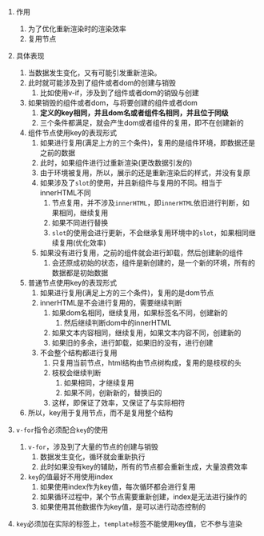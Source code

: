 

1. 作用
   1) 为了优化重新渲染时的渲染效率
   2) 复用节点


2. 具体表现
   1) 当数据发生变化，又有可能引发重新渲染。
   2) 此时就可能涉及到了组件或者dom的创建与销毁
      1) 比如使用v-if，涉及到了组件或者dom的销毁与创建
   3) 如果销毁的组件或者dom，与将要创建的组件或者dom
      1) **定义的key相同，并且dom名或者组件名相同，并且位于同级**
      2) 三个条件都满足，就会产生dom或者组件的复用，即不在创建新的
   4) 组件节点使用key的表现形式
      1) 如果进行复用(满足上方的三个条件)，复用的是组件环境，即数据还是之前的数据
      2) 此时，如果组件进行过重新渲染(更改数据引发的)
      3) 由于环境被复用，所以，展示的还是重新渲染后的样式，并没有复原
      4) 如果涉及了`slot`的使用，并且新组件与复用的不同。相当于innerHTML不同
         1) 节点复用，并不涉及`innerHTML`，即`innerHTML`依旧进行判断，如果相同，继续复用
         2) 如果不同进行替换
         3) `slot`的使用会进行更新，不会继承复用环境中的`slot`，如果相同继续复用(优化效率)
      5) 如果没有进行复用，之前的组件就会进行卸载，然后创建新的组件
         1) 会还原成初始的状态，组件是新创建的，是一个新的环境，所有的数据都是初始数据
   5) 普通节点使用key的表现形式
      1) 如果进行复用(满足上方的三个条件)，复用的是dom节点
      2) innerHTML是不会进行复用的，需要继续判断
         1) 如果dom名相同，继续复用，如果标签名不同，创建新的
            1) 然后继续判断dom中的innerHTML
         2) 如果文本内容相同，继续复用，如果文本内容不同，创建新的
         3) 如果旧的多余，进行卸载，如果旧的没有，进行创建
      3) 不会整个结构都进行复用
         1) 只复用当前节点，html结构由节点树构成，复用的是枝杈的头
         2) 枝杈会继续判断
            1) 如果相同，才继续复用
            2) 如果不同，创新新的，替换旧的
         3) 这样，即保证了效率，又保证了与实际相符
   6) 所以，key用于复用节点，而不是复用整个结构


3. `v-for`指令必须配合`key`的使用
   1) `v-for`，涉及到了大量的节点的创建与销毁
      1) 数据发生变化，循环就会重新执行
      2) 此时如果没有key的辅助，所有的节点都会重新生成，大量浪费效率
   2) `key`的值最好不用使用index
      1) 如果使用index作为key值，每次循环都会进行复用
      2) 如果循环过程中，某个节点需要重新创建，index是无法进行操作的
      3) 如果使用其他数据作为key值，是可以进行动态控制的


4. `key`必须加在实际的标签上，`template`标签不能使用key值，它不参与渲染




